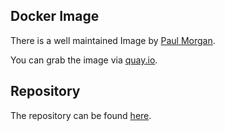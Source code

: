 ## Docker Image

There is a well maintained Image by [Paul Morgan](https://github.com/jumanjiman).

You can grab the image via [quay.io](https://quay.io/repository/jumanjiman/testssl).

## Repository

The repository can be found [here](https://github.com/jumanjihouse/docker-testssl).

